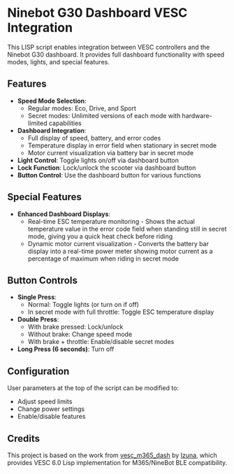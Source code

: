 # Ninebot G30 Dashboard VESC Integration

This LISP script enables integration between VESC controllers and the Ninebot G30 dashboard. It provides full dashboard functionality with speed modes, lights, and special features.

## Features

- **Speed Mode Selection**: 
  - Regular modes: Eco, Drive, and Sport
  - Secret modes: Unlimited versions of each mode with hardware-limited capabilities
- **Dashboard Integration**: 
  - Full display of speed, battery, and error codes
  - Temperature display in error field when stationary in secret mode
  - Motor current visualization via battery bar in secret mode
- **Light Control**: Toggle lights on/off via dashboard button
- **Lock Function**: Lock/unlock the scooter via dashboard button
- **Button Control**: Use the dashboard button for various functions

## Special Features

- **Enhanced Dashboard Displays**:
  - Real-time ESC temperature monitoring - Shows the actual temperature value in the error code field when standing still in secret mode, giving you a quick heat check before riding
  - Dynamic motor current visualization - Converts the battery bar display into a real-time power meter showing motor current as a percentage of maximum when riding in secret mode

## Button Controls

- **Single Press**: 
  - Normal: Toggle lights (or turn on if off)
  - In secret mode with full throttle: Toggle ESC temperature display
- **Double Press**: 
  - With brake pressed: Lock/unlock
  - Without brake: Change speed mode
  - With brake + throttle: Enable/disable secret modes
- **Long Press (6 seconds)**: Turn off

## Configuration

User parameters at the top of the script can be modified to:
- Adjust speed limits
- Change power settings
- Enable/disable features

## Credits

This project is based on the work from [vesc_m365_dash](https://github.com/m365fw/vesc_m365_dash) by [Izuna](https://github.com/1zun4), which provides VESC 6.0 Lisp implementation for M365/NineBot BLE compatibility. 